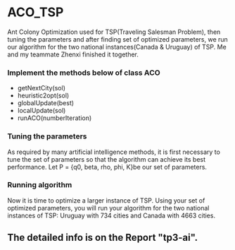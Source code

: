 # ACO_TSP
Ant Colony Optimization used for TSP(Traveling Salesman Problem), then tuning the parameters and after finding set of optimized parameters, we run our algorithm for the two national instances(Canada &amp; Uruguay) of TSP. Me and my teammate Zhenxi finished it together.
### Implement the methods below of class ACO
- getNextCity(sol)
- heuristic2opt(sol)
- globalUpdate(best)
- localUpdate(sol)
- runACO(numberIteration)
### Tuning the parameters
As required by many artificial intelligence methods, it is first necessary to tune the set of parameters so that the algorithm can achieve its best performance. Let P = {q0, beta, rho, phi, K}be our set of parameters.
### Running algorithm
Now it is time to optimize a larger instance of TSP. Using your set of optimized parameters, you will run your algorithm for the two national instances of TSP: Uruguay with 734 cities and Canada with 4663 cities.
## The detailed info is on the Report "tp3-ai".
